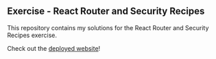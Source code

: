 ## Exercise - React Router and Security Recipes

This repository contains my solutions for the  React Router and Security Recipes exercise.

Check out the [deployed website](https://dunno.com)!
